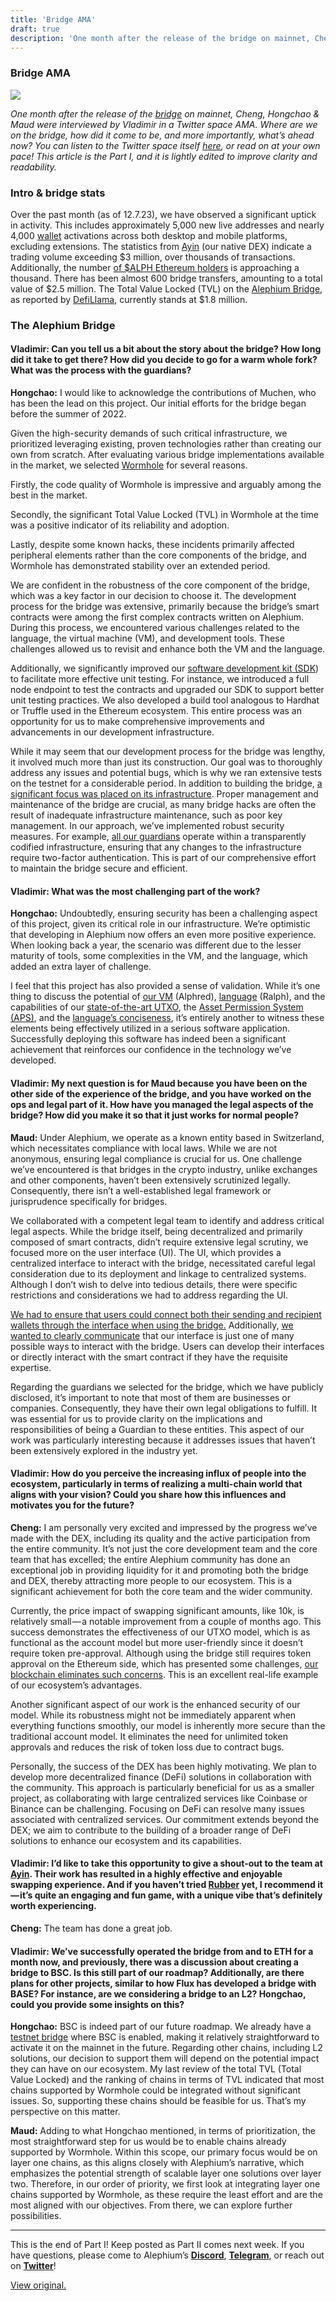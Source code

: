 ```yaml
---
title: 'Bridge AMA'
draft: true
description: 'One month after the release of the bridge on mainnet, Cheng, Hongchao & Maud were interviewed by Vladimir in a Twitter space AMA. Where are…'
---
```


### Bridge AMA

![](https://cdn-images-1.medium.com/max/800/0*0fg6iTuVHzirljfm)

_One month after the release of the_ <a href="https://bridge.alephium.org/#/transfer" class="markup--anchor markup--p-anchor" data-href="https://bridge.alephium.org/#/transfer" rel="noopener" target="_blank"><em>bridge</em></a> _on mainnet, Cheng, Hongchao & Maud were interviewed by Vladimir in a Twitter space AMA. Where are we on the bridge, how did it come to be, and more importantly, what’s ahead now? You can listen to the Twitter space itself_ <a href="https://twitter.com/i/spaces/1mrGmydQreMGy" class="markup--anchor markup--p-anchor" data-href="https://twitter.com/i/spaces/1mrGmydQreMGy" rel="noopener" target="_blank"><em>here</em></a>_, or read on at your own pace! This article is the Part I, and it is lightly edited to improve clarity and readability._

### **Intro & bridge stats**

Over the past month (as of 12.7.23), we have observed a significant uptick in activity. This includes approximately 5,000 new live addresses and nearly 4,000 <a href="https://alephium.org/#wallets" class="markup--anchor markup--p-anchor" data-href="https://alephium.org/#wallets" rel="noopener" target="_blank">wallet</a> activations across both desktop and mobile platforms, excluding extensions. The statistics from <a href="https://ayin.app/" class="markup--anchor markup--p-anchor" data-href="https://ayin.app/" rel="noopener" target="_blank">Ayin</a> (our native DEX) indicate a trading volume exceeding \$3 million, over thousands of transactions. Additionally, the number <a href="https://etherscan.io/token/0x590f820444fa3638e022776752c5eef34e2f89a6" class="markup--anchor markup--p-anchor" data-href="https://etherscan.io/token/0x590f820444fa3638e022776752c5eef34e2f89a6" rel="noopener" target="_blank">of $ALPH Ethereum holders</a> is approaching a thousand. There has been almost 600 bridge transfers, amounting to a total value of \$2.5 million. The Total Value Locked (TVL) on the <a href="https://bridge.alephium.org/#/transfer" class="markup--anchor markup--p-anchor" data-href="https://bridge.alephium.org/#/transfer" rel="noopener" target="_blank">Alephium Bridge</a>, as reported by <a href="https://defillama.com/protocol/alephium-bridge" class="markup--anchor markup--p-anchor" data-href="https://defillama.com/protocol/alephium-bridge" rel="noopener" target="_blank">DefiLlama</a>, currently stands at \$1.8 million.

### **The Alephium Bridge**

#### **Vladimir: Can you tell us a bit about the story about the bridge? How long did it take to get there? How did you decide to go for a warm whole fork? What was the process with the guardians?**

**Hongchao:** I would like to acknowledge the contributions of Muchen, who has been the lead on this project. Our initial efforts for the bridge began before the summer of 2022.

Given the high-security demands of such critical infrastructure, we prioritized leveraging existing, proven technologies rather than creating our own from scratch. After evaluating various bridge implementations available in the market, we selected <a href="https://docs.wormhole.com/wormhole/" class="markup--anchor markup--p-anchor" data-href="https://docs.wormhole.com/wormhole/" rel="noopener" target="_blank">Wormhole</a> for several reasons.

Firstly, the code quality of Wormhole is impressive and arguably among the best in the market.

Secondly, the significant Total Value Locked (TVL) in Wormhole at the time was a positive indicator of its reliability and adoption.

Lastly, despite some known hacks, these incidents primarily affected peripheral elements rather than the core components of the bridge, and Wormhole has demonstrated stability over an extended period.

We are confident in the robustness of the core component of the bridge, which was a key factor in our decision to choose it. The development process for the bridge was extensive, primarily because the bridge’s smart contracts were among the first complex contracts written on Alephium. During this process, we encountered various challenges related to the language, the virtual machine (VM), and development tools. These challenges allowed us to revisit and enhance both the VM and the language.

Additionally, we significantly improved our <a href="https://github.com/alephium/alephium-web3" class="markup--anchor markup--p-anchor" data-href="https://github.com/alephium/alephium-web3" rel="noopener" target="_blank">software development kit (SDK</a>) to facilitate more effective unit testing. For instance, we introduced a full node endpoint to test the contracts and upgraded our SDK to support better unit testing practices. We also developed a build tool analogous to Hardhat or Truffle used in the Ethereum ecosystem. This entire process was an opportunity for us to make comprehensive improvements and advancements in our development infrastructure.

While it may seem that our development process for the bridge was lengthy, it involved much more than just its construction. Our goal was to thoroughly address any issues and potential bugs, which is why we ran extensive tests on the testnet for a considerable period. In addition to building the bridge, <a href="https://medium.com/@alephium/the-alephium-bridge-a787d90b2e4a" class="markup--anchor markup--p-anchor" data-href="https://medium.com/@alephium/the-alephium-bridge-a787d90b2e4a" target="_blank">a significant focus was placed on its infrastructure</a>. Proper management and maintenance of the bridge are crucial, as many bridge hacks are often the result of inadequate infrastructure maintenance, such as poor key management. In our approach, we’ve implemented robust security measures. For example, <a href="https://twitter.com/alephium/status/1716858711493493013" class="markup--anchor markup--p-anchor" data-href="https://twitter.com/alephium/status/1716858711493493013" rel="noopener" target="_blank">all our guardians</a> operate within a transparently codified infrastructure, ensuring that any changes to the infrastructure require two-factor authentication. This is part of our comprehensive effort to maintain the bridge secure and efficient.

#### **Vladimir: What was the most challenging part of the work?**

**Hongchao:** Undoubtedly, ensuring security has been a challenging aspect of this project, given its critical role in our infrastructure. We’re optimistic that developing in Alephium now offers an even more positive experience. When looking back a year, the scenario was different due to the lesser maturity of tools, some complexities in the VM, and the language, which added an extra layer of challenge.

I feel that this project has also provided a sense of validation. While it’s one thing to discuss the potential of <a href="https://medium.com/@alephium/meet-alphred-a-virtual-machine-like-no-others-85ce86540025" class="markup--anchor markup--p-anchor" data-href="https://medium.com/@alephium/meet-alphred-a-virtual-machine-like-no-others-85ce86540025" target="_blank">our VM</a> (Alphred), <a href="https://docs.alephium.org/ralph/getting-started" class="markup--anchor markup--p-anchor" data-href="https://docs.alephium.org/ralph/getting-started" rel="noopener" target="_blank">language</a> (Ralph), and the capabilities of our <a href="https://medium.com/@alephium/an-introduction-to-the-stateful-utxo-model-8de3b0f76749" class="markup--anchor markup--p-anchor" data-href="https://medium.com/@alephium/an-introduction-to-the-stateful-utxo-model-8de3b0f76749" target="_blank">state-of-the-art UTXO</a>, the <a href="https://medium.com/@alephium/alephiums-aps-eliminating-evm-token-approval-risks-5407e7e70a33" class="markup--anchor markup--p-anchor" data-href="https://medium.com/@alephium/alephiums-aps-eliminating-evm-token-approval-risks-5407e7e70a33" target="_blank">Asset Permission System (APS)</a>, and the <a href="https://twitter.com/alephium/status/1643961985841905664" class="markup--anchor markup--p-anchor" data-href="https://twitter.com/alephium/status/1643961985841905664" rel="noopener" target="_blank">language’s conciseness</a>, it’s entirely another to witness these elements being effectively utilized in a serious software application. Successfully deploying this software has indeed been a significant achievement that reinforces our confidence in the technology we’ve developed.

#### **Vladimir: My next question is for Maud because you have been on the other side of the experience of the bridge, and you have worked on the ops and legal part of it. How have you managed the legal aspects of the bridge? How did you make it so that it just works for normal people?**

**Maud:** Under Alephium, we operate as a known entity based in Switzerland, which necessitates compliance with local laws. While we are not anonymous, ensuring legal compliance is crucial for us. One challenge we’ve encountered is that bridges in the crypto industry, unlike exchanges and other components, haven’t been extensively scrutinized legally. Consequently, there isn’t a well-established legal framework or jurisprudence specifically for bridges.

We collaborated with a competent legal team to identify and address critical legal aspects. While the bridge itself, being decentralized and primarily composed of smart contracts, didn’t require extensive legal scrutiny, we focused more on the user interface (UI). The UI, which provides a centralized interface to interact with the bridge, necessitated careful legal consideration due to its deployment and linkage to centralized systems. Although I don’t wish to delve into tedious details, there were specific restrictions and considerations we had to address regarding the UI.

<a href="https://medium.com/@alephium/alephiumalephium-bridge-the-tutorial-28e7b92b339a" class="markup--anchor markup--p-anchor" data-href="https://medium.com/@alephium/alephiumalephium-bridge-the-tutorial-28e7b92b339a" target="_blank">We had to ensure that users could connect both their sending and recipient wallets through the interface when using the bridge.</a> Additionally, <a href="https://medium.com/@alephium/the-alephium-bridge-a787d90b2e4a" class="markup--anchor markup--p-anchor" data-href="https://medium.com/@alephium/the-alephium-bridge-a787d90b2e4a" target="_blank">we wanted to clearly communicate</a> that our interface is just one of many possible ways to interact with the bridge. Users can develop their interfaces or directly interact with the smart contract if they have the requisite expertise.

Regarding the guardians we selected for the bridge, which we have publicly disclosed, it’s important to note that most of them are businesses or companies. Consequently, they have their own legal obligations to fulfill. It was essential for us to provide clarity on the implications and responsibilities of being a Guardian to these entities. This aspect of our work was particularly interesting because it addresses issues that haven’t been extensively explored in the industry yet.

#### **Vladimir: How do you perceive the increasing influx of people into the ecosystem, particularly in terms of realizing a multi-chain world that aligns with your vision? Could you share how this influences and motivates you for the future?**

**Cheng:** I am personally very excited and impressed by the progress we’ve made with the DEX, including its quality and the active participation from the entire community. It’s not just the core development team and the core team that has excelled; the entire Alephium community has done an exceptional job in providing liquidity for it and promoting both the bridge and DEX, thereby attracting more people to our ecosystem. This is a significant achievement for both the core team and the wider community.

Currently, the price impact of swapping significant amounts, like 10k, is relatively small — a notable improvement from a couple of months ago. This success demonstrates the effectiveness of our UTXO model, which is as functional as the account model but more user-friendly since it doesn’t require token pre-approval. Although using the bridge still requires token approval on the Ethereum side, which has presented some challenges, <a href="https://twitter.com/alephium/status/1673354565801091074" class="markup--anchor markup--p-anchor" data-href="https://twitter.com/alephium/status/1673354565801091074" rel="noopener" target="_blank">our blockchain eliminates such concerns</a>. This is an excellent real-life example of our ecosystem’s advantages.

Another significant aspect of our work is the enhanced security of our model. While its robustness might not be immediately apparent when everything functions smoothly, our model is inherently more secure than the traditional account model. It eliminates the need for unlimited token approvals and reduces the risk of token loss due to contract bugs.

Personally, the success of the DEX has been highly motivating. We plan to develop more decentralized finance (DeFi) solutions in collaboration with the community. This approach is particularly beneficial for us as a smaller project, as collaborating with large centralized services like Coinbase or Binance can be challenging. Focusing on DeFi can resolve many issues associated with centralized services. Our commitment extends beyond the DEX; we aim to contribute to the building of a broader range of DeFi solutions to enhance our ecosystem and its capabilities.

#### **Vladimir: I’d like to take this opportunity to give a shout-out to the team at** <a href="http://ayin.app" class="markup--anchor markup--h4-anchor" data-href="http://ayin.app" rel="noopener" target="_blank"><strong>Ayin</strong></a>**. Their work has resulted in a highly effective and enjoyable swapping experience. And if you haven’t tried** <a href="https://docs.ayin.app/ayin/rubber" class="markup--anchor markup--h4-anchor" data-href="https://docs.ayin.app/ayin/rubber" rel="noopener" target="_blank"><strong>Rubber</strong></a> **yet, I recommend it — it’s quite an engaging and fun game, with a unique vibe that’s definitely worth experiencing.**

**Cheng:** The team has done a great job.

#### **Vladimir: We’ve successfully operated the bridge from and to ETH for a month now, and previously, there was a discussion about creating a bridge to BSC. Is this still part of our roadmap? Additionally, are there plans for other projects, similar to how Flux has developed a bridge with BASE? For instance, are we considering a bridge to an L2? Hongchao, could you provide some insights on this?**

**Hongchao:** BSC is indeed part of our future roadmap. We already have a <a href="https://testnet.bridge.alephium.org/" class="markup--anchor markup--p-anchor" data-href="https://testnet.bridge.alephium.org/" rel="noopener" target="_blank">testnet bridge</a> where BSC is enabled, making it relatively straightforward to activate it on the mainnet in the future. Regarding other chains, including L2 solutions, our decision to support them will depend on the potential impact they can have on our ecosystem. My last review of the total TVL (Total Value Locked) and the ranking of chains in terms of TVL indicated that most chains supported by Wormhole could be integrated without significant issues. So, supporting these chains should be feasible for us. That’s my perspective on this matter.

**Maud:** Adding to what Hongchao mentioned, in terms of prioritization, the most straightforward step for us would be to enable chains already supported by Wormhole. Within this scope, our primary focus would be on layer one chains, as this aligns closely with Alephium’s narrative, which emphasizes the potential strength of scalable layer one solutions over layer two. Therefore, in our order of priority, we first look at integrating layer one chains supported by Wormhole, as these require the least effort and are the most aligned with our objectives. From there, we can explore further possibilities.

---

This is the end of Part I! Keep posted as Part II comes next week. If you have questions, please come to Alephium’s <a href="https://discord.gg/XsGpZ5VDTM" class="markup--anchor markup--p-anchor" data-href="https://discord.gg/XsGpZ5VDTM" rel="noopener" target="_blank"><strong>Discord</strong></a>, <a href="https://t.me/alephiumgroup" class="markup--anchor markup--p-anchor" data-href="https://t.me/alephiumgroup" rel="noopener" target="_blank"><strong>Telegram</strong></a>, or reach out on <a href="https://twitter.com/alephium" class="markup--anchor markup--p-anchor" data-href="https://twitter.com/alephium" rel="noopener" target="_blank"><strong>Twitter</strong></a>!

[View original.](https://medium.com/p/2b140672aecb)

